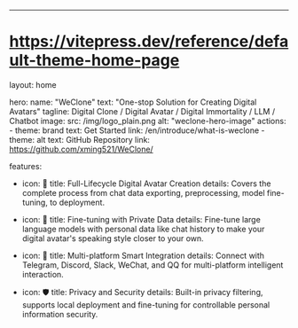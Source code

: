 ---
# https://vitepress.dev/reference/default-theme-home-page
layout: home

hero:
  name: "WeClone"
  text: "One-stop Solution for Creating Digital Avatars"
  tagline: Digital Clone / Digital Avatar / Digital Immortality / LLM / Chatbot
  image: 
    src: /img/logo_plain.png
    alt: "weclone-hero-image"
  actions:
    - theme: brand
      text: Get Started
      link: /en/introduce/what-is-weclone
    - theme: alt
      text: GitHub Repository
      link: https://github.com/xming521/WeClone/

features:
  - icon: 💫 
    title: Full-Lifecycle Digital Avatar Creation
    details: Covers the complete process from chat data exporting, preprocessing, model fine-tuning, to deployment.

  - icon: 💬
    title:  Fine-tuning with Private Data
    details: Fine-tune large language models with personal data like chat history to make your digital avatar's speaking style closer to your own.

  - icon: 🔗
    title:  Multi-platform Smart Integration
    details: Connect with Telegram, Discord, Slack, WeChat, and QQ for multi-platform intelligent interaction.

  - icon: 🛡️
    title:  Privacy and Security
    details: Built-in privacy filtering, supports local deployment and fine-tuning for controllable personal information security.
